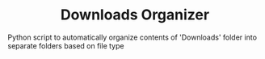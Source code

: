 <h1 align="center" id="title">Downloads Organizer</h1>

<p id="description">Python script to automatically organize contents of 'Downloads' folder into separate folders based on file type</p>
